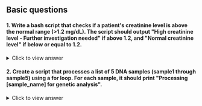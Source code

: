 ## Basic questions 

#### 1. Write a bash script that checks if a patient's creatinine level is above the normal range (>1.2 mg/dL). The script should output "High creatinine level - Further investigation needed" if above 1.2, and "Normal creatinine level" if below or equal to 1.2.

  <details>
  <summary>Click to view answer</summary>

  ```
  #!/bin/bash
  creatinine=1.4

  if [ $(echo "$creatinine > 1.2" | bc) -eq 1 ]; then
      echo "High creatinine level - Further investigation needed"
  else
      echo "Normal creatinine level"
  fi  
  ```
  
  </details>

#### 2. Create a script that processes a list of 5 DNA samples (sample1 through sample5) using a for loop. For each sample, it should print "Processing [sample_name] for genetic analysis".
  <details>
  <summary>Click to view answer</summary>

  ```
  #!/bin/bash
  creatinine=1.4

  if [ $(echo "$creatinine > 1.2" | bc) -eq 1 ]; then
      echo "High creatinine level - Further investigation needed"
  else
      echo "Normal creatinine level"
  fi  
  ```
  
  </details>
